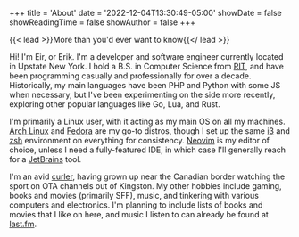 +++
title = 'About'
date  = '2022-12-04T13:30:49-05:00'
showDate = false
showReadingTime = false
showAuthor = false
+++

{{< lead >}}More than you'd ever want to know{{</ lead >}}

Hi! I'm Eir, or Erik. I'm a developer and software engineer currently located in Upstate New York. I hold a B.S. in
Computer Science from [RIT](https://rit.edu), and have been programming casually and professionally for over a decade.
Historically, my main languages have been PHP and Python with some JS when necessary, but I've been experimenting on
the side more recently, exploring other popular languages like Go, Lua, and Rust.

I'm primarily a Linux user, with it acting as my main OS on all my machines. [Arch Linux](https://archlinux.org/) and
[Fedora](https://getfedora.org/) are my go-to distros, though I set up the same [i3](https://i3wm.org/) and
[zsh](https://www.zsh.org/) environment on everything for consistency. [Neovim](https://neovim.io/) is my editor of
choice, unless I need a fully-featured IDE, in which case I'll generally reach for a 
[JetBrains](https://www.jetbrains.com/) tool.

I'm an avid [curler](https://en.wikipedia.org/wiki/Curling), having grown up near the Canadian border watching the 
sport on OTA channels out of Kingston. My other hobbies include gaming, books and movies (primarily SFF), music, and
tinkering with various computers and electronics. I'm planning to include lists of books and movies that I like on here,
and music I listen to can already be found at [last.fm](https://last.fm/user/eirrw).
